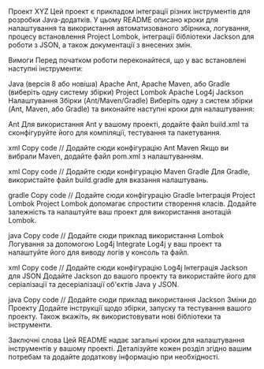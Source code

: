 Проект XYZ
Цей проект є прикладом інтеграції різних інструментів для розробки Java-додатків. У цьому README описано кроки для налаштування та використання автоматизованого збірника, логування, процесу встановлення Project Lombok, інтеграції бібліотеки Jackson для роботи з JSON, а також документації з внесених змін.

Вимоги
Перед початком роботи переконайтеся, що у вас встановлені наступні інструменти:

Java (версія 8 або новіша)
Apache Ant, Apache Maven, або Gradle (виберіть одну систему збірки)
Project Lombok
Apache Log4j
Jackson
Налаштування Збірки (Ant/Maven/Gradle)
Виберіть одну з систем збірки (Ant, Maven, або Gradle) та виконайте наступні кроки для налаштування:

Ant
Для використання Ant у вашому проекті, додайте файл build.xml та сконфігуруйте його для компіляції, тестування та пакетування.

xml
Copy code
// Додайте сюди конфігурацію Ant
Maven
Якщо ви вибрали Maven, додайте файл pom.xml з налаштуванням.

xml
Copy code
// Додайте сюди конфігурацію Maven
Gradle
Для Gradle, використайте файл build.gradle для вказання налаштувань.

gradle
Copy code
// Додайте сюди конфігурацію Gradle
Інтеграція Project Lombok
Project Lombok допомагає спростити створення класів. Додайте залежність та налаштуйте ваш проект для використання анотацій Lombok.

java
Copy code
// Додайте сюди приклад використання Lombok
Логування за допомогою Log4j
Integrate Log4j у ваш проект та налаштуйте його для виводу логів у консоль та файл.

xml
Copy code
// Додайте сюди конфігурацію Log4j
Інтеграція Jackson для JSON
Додайте Jackson до вашого проекту та використайте його для серіалізації та десеріалізації об'єктів Java у JSON.

java
Copy code
// Додайте сюди приклад використання Jackson
Зміни до Проекту
Додайте інструкції щодо збірки, запуску та тестування вашого проекту. Також вкажіть, як використовувати нові бібліотеки та інструменти.

Заключні слова
Цей README надає загальні кроки для налаштування інструментів у вашому проекті. Деталізуйте кожен розділ згідно вашим потребам та додайте додаткову інформацію при необхідності.
